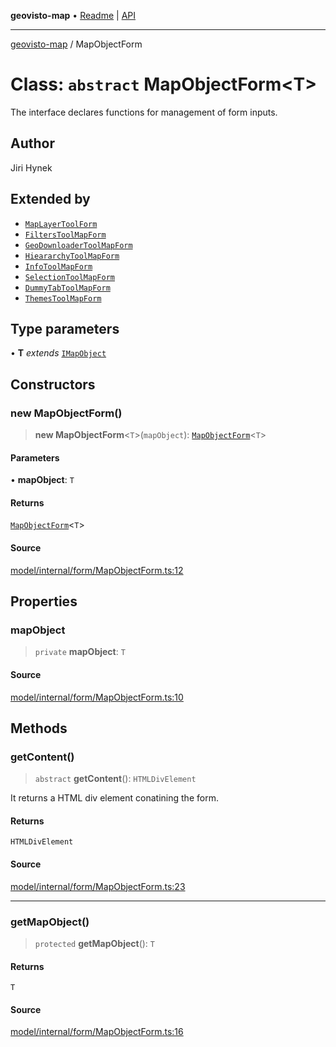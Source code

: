 **geovisto-map** • [Readme](../README.md) \| [API](../globals.md)

***

[geovisto-map](../README.md) / MapObjectForm

# Class: `abstract` MapObjectForm\<T\>

The interface declares functions for management of form inputs.

## Author

Jiri Hynek

## Extended by

- [`MapLayerToolForm`](MapLayerToolForm.md)
- [`FiltersToolMapForm`](FiltersToolMapForm.md)
- [`GeoDownloaderToolMapForm`](GeoDownloaderToolMapForm.md)
- [`HieararchyToolMapForm`](HieararchyToolMapForm.md)
- [`InfoToolMapForm`](InfoToolMapForm.md)
- [`SelectionToolMapForm`](SelectionToolMapForm.md)
- [`DummyTabToolMapForm`](DummyTabToolMapForm.md)
- [`ThemesToolMapForm`](ThemesToolMapForm.md)

## Type parameters

• **T** *extends* [`IMapObject`](../interfaces/IMapObject.md)

## Constructors

### new MapObjectForm()

> **new MapObjectForm**\<`T`\>(`mapObject`): [`MapObjectForm`](MapObjectForm.md)\<`T`\>

#### Parameters

• **mapObject**: `T`

#### Returns

[`MapObjectForm`](MapObjectForm.md)\<`T`\>

#### Source

[model/internal/form/MapObjectForm.ts:12](https://github.com/geovisto/geovisto-map/blob/5ee2cb5d45c19062fc8fc6beefa2848c076518b6/src/model/internal/form/MapObjectForm.ts#L12)

## Properties

### mapObject

> `private` **mapObject**: `T`

#### Source

[model/internal/form/MapObjectForm.ts:10](https://github.com/geovisto/geovisto-map/blob/5ee2cb5d45c19062fc8fc6beefa2848c076518b6/src/model/internal/form/MapObjectForm.ts#L10)

## Methods

### getContent()

> `abstract` **getContent**(): `HTMLDivElement`

It returns a HTML div element conatining the form.

#### Returns

`HTMLDivElement`

#### Source

[model/internal/form/MapObjectForm.ts:23](https://github.com/geovisto/geovisto-map/blob/5ee2cb5d45c19062fc8fc6beefa2848c076518b6/src/model/internal/form/MapObjectForm.ts#L23)

***

### getMapObject()

> `protected` **getMapObject**(): `T`

#### Returns

`T`

#### Source

[model/internal/form/MapObjectForm.ts:16](https://github.com/geovisto/geovisto-map/blob/5ee2cb5d45c19062fc8fc6beefa2848c076518b6/src/model/internal/form/MapObjectForm.ts#L16)

